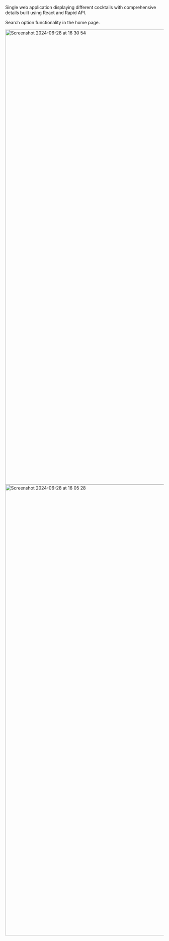 Single web application displaying different cocktails with comprehensive details built using React and Rapid API.

Search option functionality in the home page.

<img width="1440" alt="Screenshot 2024-06-28 at 16 30 54" src="https://github.com/medijay/React-cocktail_API/assets/91884963/3fd3e254-3d2b-46ae-9b10-0d4cc9279f9c">


<img width="1427" alt="Screenshot 2024-06-28 at 16 05 28" src="https://github.com/medijay/React-cocktail_API/assets/91884963/22d72a8a-33f5-463d-b6c9-eca02c90e772">
